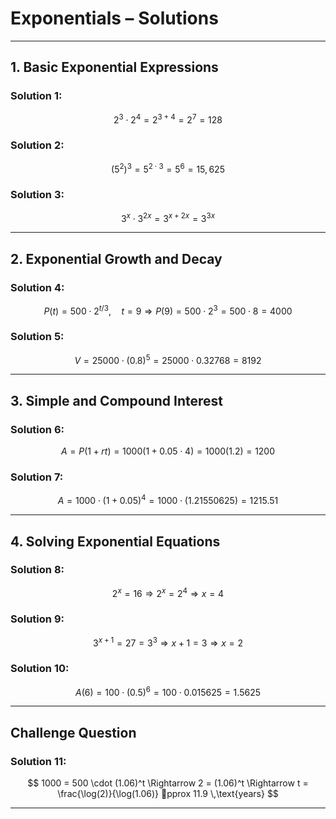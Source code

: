 
# Exponentials – Solutions

---

## **1. Basic Exponential Expressions**

### Solution 1:

$$
2^3 \cdot 2^4 = 2^{3+4} = 2^7 = 128
$$

### Solution 2:

$$
(5^2)^3 = 5^{2 \cdot 3} = 5^6 = 15,625
$$

### Solution 3:

$$
3^x \cdot 3^{2x} = 3^{x + 2x} = 3^{3x}
$$

---

## **2. Exponential Growth and Decay**

### Solution 4:

$$
P(t) = 500 \cdot 2^{t/3}, \quad t = 9
\Rightarrow P(9) = 500 \cdot 2^{3} = 500 \cdot 8 = 4000
$$

### Solution 5:

$$
V = 25000 \cdot (0.8)^5 = 25000 \cdot 0.32768 = 8192
$$

---

## **3. Simple and Compound Interest**

### Solution 6:

$$
A = P(1 + rt) = 1000(1 + 0.05 \cdot 4) = 1000(1.2) = 1200
$$

### Solution 7:

$$
A = 1000 \cdot (1 + 0.05)^4 = 1000 \cdot (1.21550625) = 1215.51
$$

---

## **4. Solving Exponential Equations**

### Solution 8:

$$
2^x = 16 \Rightarrow 2^x = 2^4 \Rightarrow x = 4
$$

### Solution 9:

$$
3^{x+1} = 27 = 3^3 \Rightarrow x+1 = 3 \Rightarrow x = 2
$$

### Solution 10:

$$
A(6) = 100 \cdot (0.5)^6 = 100 \cdot 0.015625 = 1.5625
$$

---

## **Challenge Question**

### Solution 11:

$$
1000 = 500 \cdot (1.06)^t \Rightarrow 2 = (1.06)^t
\Rightarrow t = \frac{\log(2)}{\log(1.06)} pprox 11.9 \,\text{years}
$$

---
